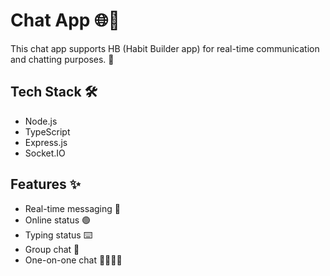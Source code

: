 # Chat App 🌐💬

This chat app supports HB (Habit Builder app) for real-time communication and chatting purposes. 🚀

## Tech Stack 🛠️

- Node.js
- TypeScript
- Express.js
- Socket.IO

## Features ✨

- Real-time messaging 💬
- Online status 🟢
- Typing status ⌨️
- Group chat 👥
- One-on-one chat 🧑‍💻👩‍💻
